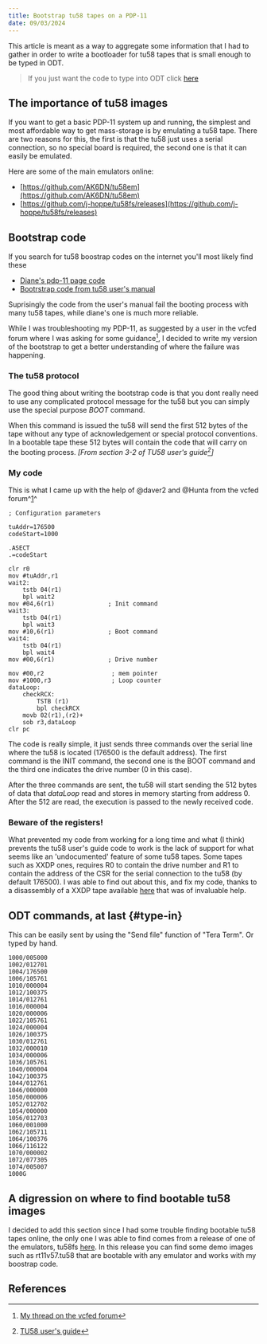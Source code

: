 ```yaml
---
title: Bootstrap tu58 tapes on a PDP-11
date: 09/03/2024
---
```


This article is meant as a way to aggregate some information that I had to gather
in order to write a bootloader for tu58 tapes that is small enough to be typed in ODT.

> If you just want the code to type into ODT click [here](#type-in)

## The importance of tu58 images

If you want to get a basic PDP-11 system up and running, the simplest and most affordable way to get mass-storage is by emulating a tu58 tape. There are two reasons for this, the first is that the tu58 just uses a serial connection, so no special board is required, the second one is that it can easily be emulated.

Here are some of the main emulators online:

- [https://github.com/AK6DN/tu58em](https://github.com/AK6DN/tu58em)
- [https://github.com/j-hoppe/tu58fs/releases](https://github.com/j-hoppe/tu58fs/releases)

## Bootstrap code

If you search for tu58 boostrap codes on the internet you'll most likely find these

- [Diane's pdp-11 page code](https://web.archive.org/web/20240119034125/http://www.diane-neisius.de/pdp11/index_E.html#tape)
- [Bootrstrap code from tu58 user's manual](https://forum.vcfed.org/index.php?threads/boot-a-pdp-11-03-from-an-emulated-tu58.42283/post-512407)

Suprisingly the code from the user's manual fail the booting process with many tu58 tapes, while diane's one is much more reliable.

While I was troubleshooting my PDP-11, as suggested by a user in the vcfed forum where I was asking for some guidance[^forum], I decided to write my version of the bootstrap to get a better understanding of where the failure was happening.

### The tu58 protocol

The good thing about writing the bootstrap code is that you dont really need to use any complicated protocol message for the tu58 but you can simply use the special purpose *BOOT* command.

When this command is issued the tu58 will send the first 512 bytes of the tape without any type of acknowledgement or special protocol conventions. In a bootable tape these 512 bytes will contain the code that will carry on the booting process. _[From section 3-2 of TU58 user's guide[^guide]]_

### My code

This is what I came up with the help of @daver2 and @Hunta from the vcfed forum^[1](#bottom)^

```
; Configuration parameters

tuAddr=176500
codeStart=1000

.ASECT
.=codeStart

clr r0                  
mov #tuAddr,r1
wait2:
    tstb 04(r1)
    bpl wait2
mov #04,6(r1)               ; Init command
wait3:
    tstb 04(r1)
    bpl wait3
mov #10,6(r1)               ; Boot command
wait4:  
    tstb 04(r1)
    bpl wait4
mov #00,6(r1)               ; Drive number

mov #00,r2                   ; mem pointer
mov #1000,r3                 ; Loop counter
dataLoop:
    checkRCX:
        TSTB (r1)
        bpl checkRCX
    movb 02(r1),(r2)+
    sob r3,dataLoop
clr pc
```

The code is really simple, it just sends three commands over the serial line where the tu58 is located (176500 is the default address). The first command is the INIT command, the second one is the BOOT command and the third one indicates the drive number (0 in this case).

After the three commands are sent, the tu58 will start sending the 512 bytes of data that _dataLoop_ read and stores in memory starting from address 0. After the 512 are read, the execution is passed to the newly received code.

### Beware of the registers!

What prevented my code from working for a long time and what (I think) prevents the tu58 user's guide code to work is the lack of support for what seems like an 'undocumented' feature of some tu58 tapes. Some tapes such as XXDP ones, requires R0 to contain the drive number and R1 to contain the address of the CSR for the serial connection to the tu58 (by default 176500). I was able to find out about this, and fix my code, thanks to a disassembly of a XXDP tape available [here](https://web.archive.org/web/20190612155849/http://web.frainresearch.org:8080/projects/mypdp/xxdpdd.php) that was of invaluable help.

## ODT commands, at last {#type-in}

This can be easily sent by using the "Send file" function of "Tera Term". Or typed by hand.

```
1000/005000
1002/012701
1004/176500
1006/105761
1010/000004
1012/100375
1014/012761
1016/000004
1020/000006
1022/105761
1024/000004
1026/100375
1030/012761
1032/000010
1034/000006
1036/105761
1040/000004
1042/100375
1044/012761
1046/000000
1050/000006
1052/012702
1054/000000
1056/012703
1060/001000
1062/105711
1064/100376
1066/116122
1070/000002
1072/077305
1074/005007
1000G
```

## A digression on where to find bootable tu58 images

I decided to add this section since I had some trouble finding bootable tu58 tapes online, the only one I was able to find comes from a release of one of the emulators, tu58fs [here](https://github.com/j-hoppe/tu58fs/releases). In this release you can find some demo images such as rt11v57.tu58 that are bootable with any emulator and works with my boostrap code.

## References

[^guide]: [TU58 user's guide](https://web.archive.org/web/20240309145426/https://bitsavers.org/pdf/dec/dectape/tu58/EK-0TU58-UG-004_TU58_DECtape_II_Users_Guide_Dec83.pdf)

[^forum]: [My thread on the vcfed forum](https://forum.vcfed.org/index.php?threads/problems-booting-pdp-11-through-tu58-emulator.1245931/)